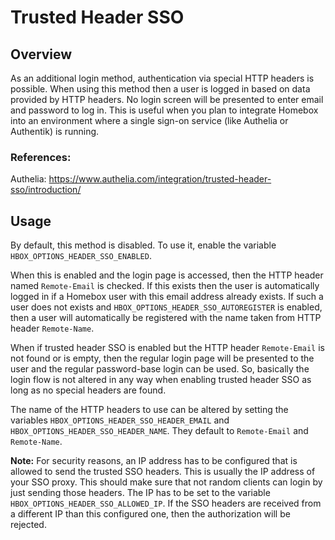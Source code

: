 # Trusted Header SSO

## Overview
As an additional login method, authentication via special HTTP headers is possible. When using this method then a user is logged in based on data provided by HTTP headers. No login screen will be presented to enter email and password to log in.
This is useful when you plan to integrate Homebox into an environment where a single sign-on service (like Authelia or Authentik) is running.

### References:
Authelia: https://www.authelia.com/integration/trusted-header-sso/introduction/


## Usage
By default, this method is disabled. To use it, enable the variable `HBOX_OPTIONS_HEADER_SSO_ENABLED`.

When this is enabled and the login page is accessed, then the HTTP header named `Remote-Email` is checked. If this exists then the user is automatically logged in if a Homebox user with this email address already exists. If such a user does not exists and `HBOX_OPTIONS_HEADER_SSO_AUTOREGISTER` is enabled, then a user will automatically be registered with the name taken from HTTP header `Remote-Name`.

When if trusted header SSO is enabled but the HTTP header `Remote-Email` is not found or is empty, then the regular login page will be presented to the user and the regular password-base login can be used. So, basically the login flow is not altered in any way when enabling trusted header SSO as long as no special headers are found.

The name of the HTTP headers to use can be altered by setting the variables `HBOX_OPTIONS_HEADER_SSO_HEADER_EMAIL` and `HBOX_OPTIONS_HEADER_SSO_HEADER_NAME`. They default to `Remote-Email` and `Remote-Name`.

**Note:**
For security reasons, an IP address has to be configured that is allowed to send the trusted SSO headers. This is usually the IP address of your SSO proxy. This should make sure that not random clients can login by just sending those headers. The IP has to be set to the variable `HBOX_OPTIONS_HEADER_SSO_ALLOWED_IP`. If the SSO headers are received from a different IP than this configured one, then the authorization will be rejected.